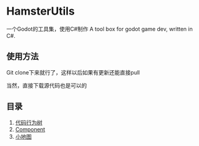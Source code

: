 # HamsterUtils
一个Godot的工具集，使用C#制作
A tool box for godot game dev, written in C#.

## 使用方法
Git clone下来就行了，这样以后如果有更新还能直接pull

当然，直接下载源代码也是可以的

## 目录
1. [代码行为树](behavior_tree/Doc.md)
2. [Component](component/Doc.md)
3. [小地图](minimap/Doc.md)